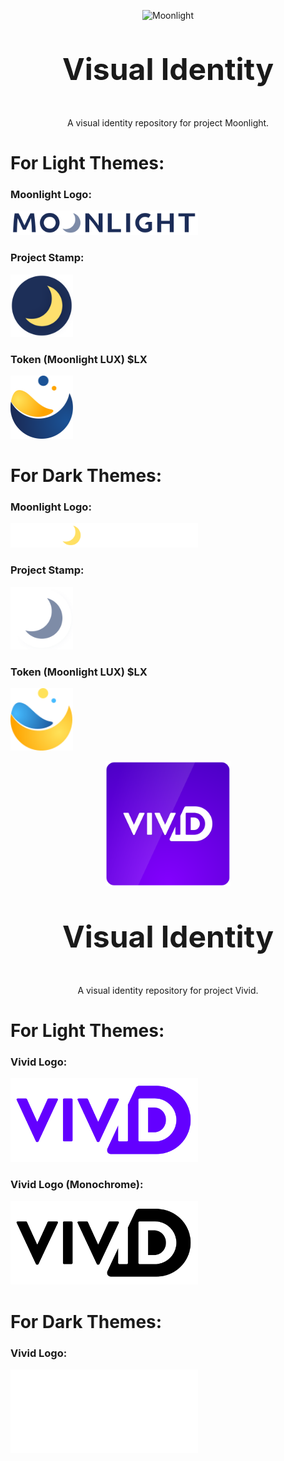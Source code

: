 <p align="center">
  <img 
    src="https://assets.moonlight.io/vi/moonlight-logo-dark-800w.png" 
    width="400px"
    alt="Moonlight">
</p>

<p align="center" style="font-size: 48px;">
  <strong>Visual Identity</strong>
</p>

<p align="center">
 A visual identity repository for project Moonlight.
</p>

# For Light Themes:

### Moonlight Logo:

  <img 
    src="./logo/moonlight-logo-dark-800w.png" 
    width="300px"
    alt="Moonlight">

### Project Stamp:

  <img 
    src="./logo/ML_Icon-Blue.png" 
    width="100px"
    alt="Moonlight">

### Token (Moonlight LUX) $LX

  <img 
    src="./lux/LUX-Icon_for-light-bg.svg" 
    width="100px"
    alt="Moonlight">
        
# For Dark Themes:

### Moonlight Logo:

  <img 
    src="./logo/moonlight-logo-light-800w.png" 
    width="300px"
    alt="Moonlight">

### Project Stamp:

  <img 
    src="./logo/ML_Icon-White.png" 
    width="100px"
    alt="Moonlight">

### Token (Moonlight LUX) $LX

  <img 
    src="./lux/LUX-Icon_for-dark-bg.svg" 
    width="100px"
    alt="Moonlight">
    
   <p align="center">
  <img 
    src="./logo/Vivid_Logo-Block_1080x1080_RGB.png" 
    width="200px"
    alt="Vivid">
</p>

<p align="center" style="font-size: 48px;">
  <strong>Visual Identity</strong>
</p>

<p align="center">
 A visual identity repository for project Vivid.
</p>

# For Light Themes:

### Vivid Logo:

  <img 
    src="./logo/Vivid_Logo-Purple_1080_RGB.png" 
    width="300px"
    alt="Vivid">

### Vivid Logo (Monochrome):

  <img 
    src="./logo/Vivid_Logo-Black_1080_RGB.png" 
    width="300px"
    alt="Vivid">
        
# For Dark Themes:

### Vivid Logo:

  <img 
    src="./logo/Vivid_Logo-White_1080_RGB.png" 
    width="300px"
    alt="Vivid">

